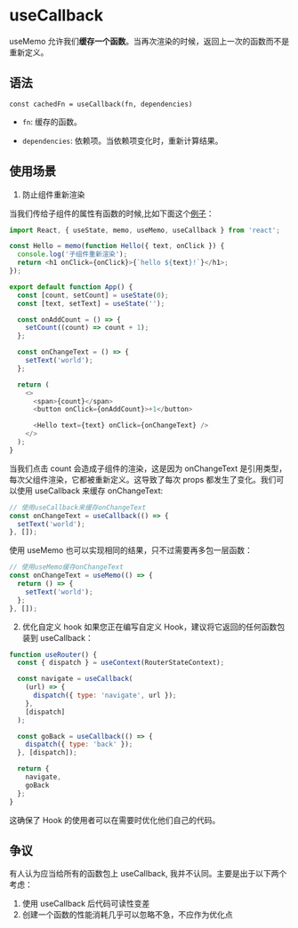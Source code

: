 <!--
 * Author  rhys.zhao
 * Date  2023-06-02 09:55:29
 * LastEditors  rhys.zhao
 * LastEditTime  2023-06-02 18:12:19
 * Description
-->

# useCallback

useMemo 允许我们**缓存一个函数**。当再次渲染的时候，返回上一次的函数而不是重新定义。

## 语法

`const cachedFn = useCallback(fn, dependencies)`

- `fn`: 缓存的函数。

- `dependencies`: 依赖项。当依赖项变化时，重新计算结果。

## 使用场景

1. 防止组件重新渲染

当我们传给子组件的属性有函数的时候,比如下面这个[例子](https://codesandbox.io/s/usecallback-uurypx?file=/src/App.js:0-592)：

```js
import React, { useState, memo, useMemo, useCallback } from 'react';

const Hello = memo(function Hello({ text, onClick }) {
  console.log('子组件重新渲染');
  return <h1 onClick={onClick}>{`hello ${text}!`}</h1>;
});

export default function App() {
  const [count, setCount] = useState(0);
  const [text, setText] = useState('');

  const onAddCount = () => {
    setCount((count) => count + 1);
  };

  const onChangeText = () => {
    setText('world');
  };

  return (
    <>
      <span>{count}</span>
      <button onClick={onAddCount}>+1</button>

      <Hello text={text} onClick={onChangeText} />
    </>
  );
}
```

当我们点击 count 会造成子组件的渲染，这是因为 onChangeText 是引用类型，每次父组件渲染，它都被重新定义。这导致了每次 props 都发生了变化。我们可以使用 useCallback 来缓存 onChangeText:

```js
// 使用useCallback来缓存onChangeText
const onChangeText = useCallback(() => {
  setText('world');
}, []);
```

使用 useMemo 也可以实现相同的结果，只不过需要再多包一层函数：

```js
// 使用useMemo缓存onChangeText
const onChangeText = useMemo(() => {
  return () => {
    setText('world');
  };
}, []);
```

2. 优化自定义 hook
   如果您正在编写自定义 Hook，建议将它返回的任何函数包装到 useCallback：

```js
function useRouter() {
  const { dispatch } = useContext(RouterStateContext);

  const navigate = useCallback(
    (url) => {
      dispatch({ type: 'navigate', url });
    },
    [dispatch]
  );

  const goBack = useCallback(() => {
    dispatch({ type: 'back' });
  }, [dispatch]);

  return {
    navigate,
    goBack
  };
}
```

这确保了 Hook 的使用者可以在需要时优化他们自己的代码。

## 争议

有人认为应当给所有的函数包上 useCallback, 我并不认同。主要是出于以下两个考虑：

1. 使用 useCallback 后代码可读性变差
2. 创建一个函数的性能消耗几乎可以忽略不急，不应作为优化点
